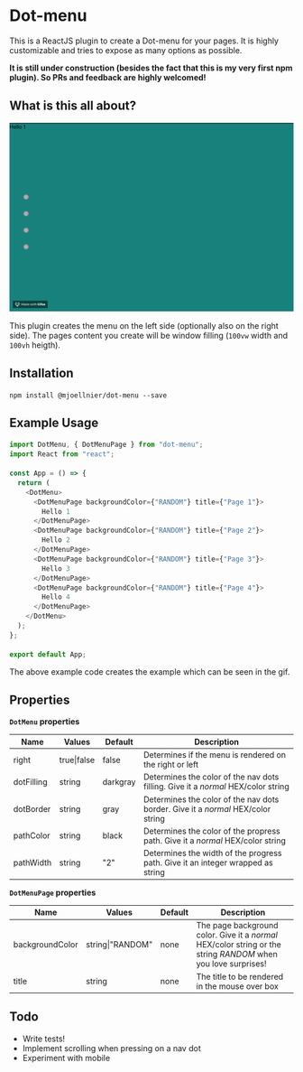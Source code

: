 # Dot-menu

This is a ReactJS plugin to create a Dot-menu for your pages. It is highly customizable and tries to expose as many options as possible.

**It is still under construction (besides the fact that this is my very first npm plugin). So PRs and feedback are highly welcomed!**

## What is this all about?

![Dot Menu example gif][example]

This plugin creates the menu on the left side (optionally also on the right side). The pages content you create will be window filling (`100vw` width and `100vh` heigth).

## Installation

```
npm install @mjoellnier/dot-menu --save
```

## Example Usage

```javascript
import DotMenu, { DotMenuPage } from "dot-menu";
import React from "react";

const App = () => {
  return (
    <DotMenu>
      <DotMenuPage backgroundColor={"RANDOM"} title={"Page 1"}>
        Hello 1
      </DotMenuPage>
      <DotMenuPage backgroundColor={"RANDOM"} title={"Page 2"}>
        Hello 2
      </DotMenuPage>
      <DotMenuPage backgroundColor={"RANDOM"} title={"Page 3"}>
        Hello 3
      </DotMenuPage>
      <DotMenuPage backgroundColor={"RANDOM"} title={"Page 4"}>
        Hello 4
      </DotMenuPage>
    </DotMenu>
  );
};

export default App;
```

The above example code creates the example which can be seen in the gif.

## Properties

**`DotMenu` properties**

| Name       | Values      | Default  | Description                                                                       |
| ---------- | ----------- | -------- | --------------------------------------------------------------------------------- |
| right      | true\|false | false    | Determines if the menu is rendered on the right or left                           |
| dotFilling | string      | darkgray | Determines the color of the nav dots filling. Give it a _normal_ HEX/color string |
| dotBorder  | string      | gray     | Determines the color of the nav dots border. Give it a _normal_ HEX/color string  |
| pathColor  | string      | black    | Determines the color of the propress path. Give it a _normal_ HEX/color string    |
| pathWidth  | string      | "2"      | Determines the width of the progress path. Give it an integer wrapped as string   |

**`DotMenuPage` properties**

| Name            | Values           | Default | Description                                                                                                    |
| --------------- | ---------------- | ------- | -------------------------------------------------------------------------------------------------------------- |
| backgroundColor | string\|"RANDOM" | none    | The page background color. Give it a _normal_ HEX/color string or the string _RANDOM_ when you love surprises! |
| title           | string           | none    | The title to be rendered in the mouse over box                                                                 |

## Todo

- Write tests!
- Implement scrolling when pressing on a nav dot
- Experiment with mobile

[example]: ./example.gif "Dot Menu  example gif"
